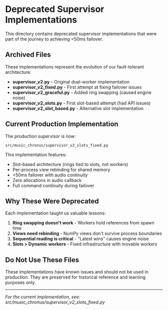 # Deprecated Supervisor Implementations

This directory contains deprecated supervisor implementations that were part of the journey to achieving <50ms failover.

## Archived Files

These implementations represent the evolution of our fault-tolerant architecture:

- **supervisor_v2.py** - Original dual-worker implementation
- **supervisor_v2_fixed.py** - First attempt at fixing failover issues
- **supervisor_v2_graceful.py** - Added ring swapping (caused engine noise)
- **supervisor_v2_slots.py** - First slot-based attempt (had API issues)
- **supervisor_v2_slot_based.py** - Alternative slot implementation

## Current Production Implementation

The production supervisor is now:
```
src/music_chronus/supervisor_v2_slots_fixed.py
```

This implementation features:
- Slot-based architecture (rings tied to slots, not workers)
- Per-process view rebinding for shared memory
- <50ms failover with audio continuity
- Zero allocations in audio callback
- Full command continuity during failover

## Why These Were Deprecated

Each implementation taught us valuable lessons:

1. **Ring swapping doesn't work** - Workers hold references from spawn time
2. **Views need rebinding** - NumPy views don't survive process boundaries
3. **Sequential reading is critical** - "Latest wins" causes engine noise
4. **Slots > Dynamic workers** - Fixed infrastructure with movable workers

## Do Not Use These Files

These implementations have known issues and should not be used in production. They are preserved for historical reference and learning purposes only.

---

*For the current implementation, see: src/music_chronus/supervisor_v2_slots_fixed.py*